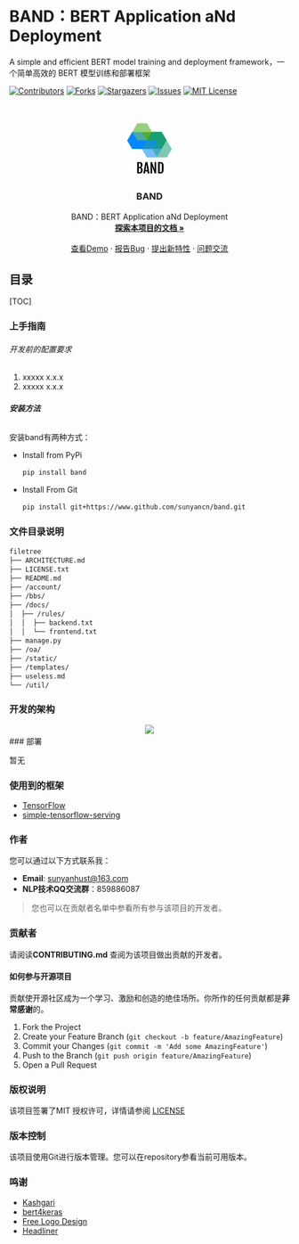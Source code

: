 # BAND：BERT Application aNd Deployment

A simple and efficient BERT model training and deployment framework，一个简单高效的 BERT 模型训练和部署框架

<!-- PROJECT SHIELDS -->

[![Contributors][contributors-shield]][contributors-url]
[![Forks][forks-shield]][forks-url]
[![Stargazers][stars-shield]][stars-url]
[![Issues][issues-shield]][issues-url]
[![MIT License][license-shield]][license-url]

<!-- PROJECT LOGO -->
<br />

<p align="center">
  <a href="https://github.com/SunYanCN/BAND">
    <img src="figures/logo.png" alt="Logo" width="100" height="100">
  </a>

  <h3 align="center">BAND</h3>
  <p align="center">
    BAND：BERT Application aNd Deployment
    <br />
    <a href="https://sunyancn.github.io/BAND/"><strong>探索本项目的文档 »</strong></a>
    <br />
    <br />
    <a href="https://github.com/SunYanCN/band/examples">查看Demo</a>
    ·
    <a href="https://github.com/SunYanCN/BERT-chinese-text-classification-and-deployment/issues/new?assignees=&labels=&template=bug_report.md&title=">报告Bug</a>
    ·
    <a href="https://github.com/SunYanCN/BERT-chinese-text-classification-and-deployment/issues/new?assignees=&labels=&template=feature_request.md&title=">提出新特性</a>
        ·
    <a href="https://github.com/SunYanCN/BERT-chinese-text-classification-and-deployment/issues/new?assignees=&labels=&template=custom.md&title=">问题交流</a>
  </p>

</p>

## 目录

[TOC]



### 上手指南

###### 开发前的配置要求

1. xxxxx x.x.x
2. xxxxx x.x.x

###### **安装方法**
安装band有两种方式：
- Install from PyPi
    ```sh
    pip install band
    ```
- Install From Git
    ```sh
    pip install git+https://www.github.com/sunyancn/band.git
    ```

### 文件目录说明
```
filetree 
├── ARCHITECTURE.md
├── LICENSE.txt
├── README.md
├── /account/
├── /bbs/
├── /docs/
│  ├── /rules/
│  │  ├── backend.txt
│  │  └── frontend.txt
├── manage.py
├── /oa/
├── /static/
├── /templates/
├── useless.md
└── /util/
```

### 开发的架构

<div align=center><img src="https://s2.ax1x.com/2019/11/20/Mf2YAU.md.png" width="500"/></div>
### 部署

暂无

### 使用到的框架

- [TensorFlow](https://getbootstrap.com)
- [simple-tensorflow-serving](https://stfs.readthedocs.io/en/latest/index.html)

### 作者
您可以通过以下方式联系我：
- **Email**: sunyanhust@163.com
- **NLP技术QQ交流群**：859886087

> 您也可以在贡献者名单中参看所有参与该项目的开发者。


### 贡献者

请阅读**CONTRIBUTING.md** 查阅为该项目做出贡献的开发者。

#### 如何参与开源项目

贡献使开源社区成为一个学习、激励和创造的绝佳场所。你所作的任何贡献都是**非常感谢**的。


1. Fork the Project
2. Create your Feature Branch (`git checkout -b feature/AmazingFeature`)
3. Commit your Changes (`git commit -m 'Add some AmazingFeature'`)
4. Push to the Branch (`git push origin feature/AmazingFeature`)
5. Open a Pull Request

### 版权说明

该项目签署了MIT 授权许可，详情请参阅 [LICENSE](https://github.com/SunYanCN/BERT-chinese-text-classification-and-deployment/blob/master/LICENSE)

### 版本控制

该项目使用Git进行版本管理。您可以在repository参看当前可用版本。

### 鸣谢
- [Kashgari](https://github.com/BrikerMan/Kashgari)
- [bert4keras](https://github.com/bojone/bert4keras)
- [Free Logo Design](https://www.freelogodesign.org/)
- [Headliner](https://github.com/as-ideas/headliner)

<!-- links -->
[your-project-path]: SunYanCN/BERT-chinese-text-classification-and-deployment
[contributors-shield]: https://img.shields.io/github/contributors/SunYanCN/BERT-chinese-text-classification-and-deployment.svg?style=flat-square
[contributors-url]: https://github.com/SunYanCN/BERT-chinese-text-classification-and-deployment/graphs/contributors
[forks-shield]: https://img.shields.io/github/forks/SunYanCN/BERT-chinese-text-classification-and-deployment.svg?style=flat-square
[forks-url]: https://github.com/SunYanCN/BERT-chinese-text-classification-and-deployment/network/members
[stars-shield]: https://img.shields.io/github/stars/SunYanCN/BERT-chinese-text-classification-and-deployment.svg?style=flat-square
[stars-url]: https://github.com/SunYanCN/BERT-chinese-text-classification-and-deployment/stargazers
[issues-shield]: https://img.shields.io/github/issues/SunYanCN/BERT-chinese-text-classification-and-deployment.svg?style=flat-square
[issues-url]: https://img.shields.io/github/issues/SunYanCN/BERT-chinese-text-classification-and-deployment.svg
[license-shield]: https://img.shields.io/github/license/SunYanCN/BERT-chinese-text-classification-and-deployment.svg?style=flat-square
[license-url]: https://github.com/SunYanCN/BERT-chinese-text-classification-and-deployment/blob/master/LICENSE
